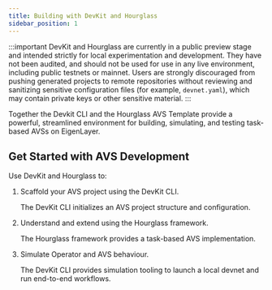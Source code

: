 ```yaml
---
title: Building with DevKit and Hourglass
sidebar_position: 1
---
```


:::important
DevKit and Hourglass are currently in a public preview stage and intended strictly for local experimentation and development.
They have not been audited, and should not be used for use in any live environment, including public testnets or mainnet.
Users are strongly discouraged from pushing generated projects to remote repositories without reviewing and sanitizing
sensitive configuration files (for example, `devnet.yaml`), which may contain private keys or other sensitive material.
:::

Together the Devkit CLI and the Hourglass AVS Template provide a powerful, streamlined environment for building, simulating,
and testing task-based AVSs on EigenLayer.

## Get Started with AVS Development

Use DevKit and Hourglass to:

1. Scaffold your AVS project using the DevKit CLI.

   The DevKit CLI initializes an AVS project structure and configuration.

2. Understand and extend using the Hourglass framework.

   The Hourglass framework provides a task-based AVS implementation.

3. Simulate Operator and AVS behaviour.

   The DevKit CLI provides simulation tooling to launch a local devnet and run end-to-end workflows.
